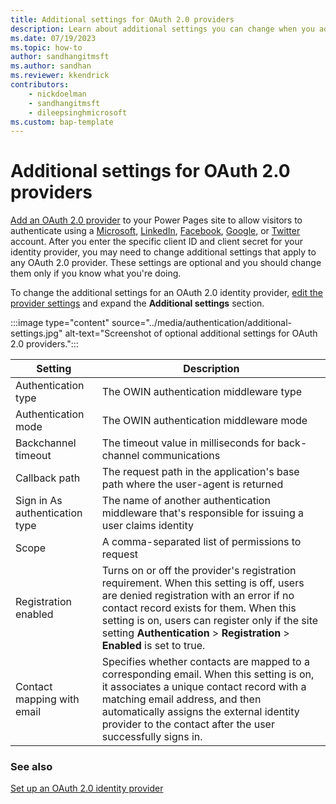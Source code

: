 ```yaml
---
title: Additional settings for OAuth 2.0 providers
description: Learn about additional settings you can change when you add an OAuth 2.0 provider to sites you create with Microsoft Power Pages.
ms.date: 07/19/2023
ms.topic: how-to
author: sandhangitmsft
ms.author: sandhan
ms.reviewer: kkendrick
contributors:
    - nickdoelman
    - sandhangitmsft
    - dileepsinghmicrosoft
ms.custom: bap-template
---
```


# Additional settings for OAuth 2.0 providers

[Add an OAuth 2.0 provider](oauth2-provider.md) to your Power Pages site to allow visitors to authenticate using a [Microsoft](oauth2-microsoft.md), [LinkedIn](oauth2-linkedin.md), [Facebook](oauth2-facebook.md), [Google](oauth2-google.md), or [Twitter](oauth2-twitter.md) account. After you enter the specific client ID and client secret for your identity provider, you may need to change additional settings that apply to any OAuth 2.0 provider. These settings are optional and you should change them only if you know what you're doing.

To change the additional settings for an OAuth 2.0 identity provider, [edit the provider settings](configure-site.md#edit-an-identity-provider) and expand the **Additional settings** section.

:::image type="content" source="../media/authentication/additional-settings.jpg" alt-text="Screenshot of optional additional settings for OAuth 2.0 providers.":::
<!-- EDITOR'S NOTE: The descriptions in the following table are taken directly from the tooltips in the UI and aren't helpful at all. I tried to find some documentation to describe them for laypeople, but it was taking me too long. Please describe these settings in a way that makers/citizen devs can understand. Thanks! -->
| Setting | Description |
|---------|---------|
| Authentication type | The OWIN authentication middleware type |
| Authentication mode | The OWIN authentication middleware mode |
| Backchannel timeout | The timeout value in milliseconds for back-channel communications |
| Callback path | The request path in the application's base path where the user-agent is returned |
| Sign in As authentication type | The name of another authentication middleware that's responsible for issuing a user claims identity |
| Scope | A comma-separated list of permissions to request |
| Registration enabled | Turns on or off the provider's registration requirement. When this setting is off, users are denied registration with an error if no contact record exists for them. When this setting is on, users can register only if the site setting **Authentication** > **Registration** > **Enabled** is set to true. |
| Contact mapping with email | Specifies whether contacts are mapped to a corresponding email. When this setting is on, it associates a unique contact record with a matching email address, and then automatically assigns the external identity provider to the contact after the user successfully signs in. |

### See also

[Set up an OAuth 2.0 identity provider](oauth2-provider.md)
